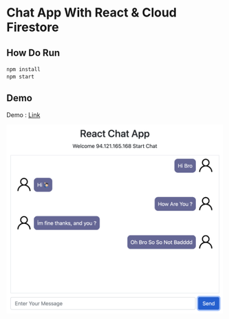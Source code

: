 # Chat App With React & Cloud Firestore


## How Do Run
```bash
npm install
npm start
```

## Demo
Demo : [Link](https://chat.cihantaylan.com)

![](https://raw.githubusercontent.com/cihantaylan/ReactChatApp/main/image.png)


